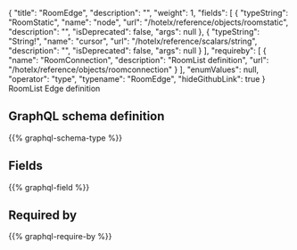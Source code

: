 {
  "title": "RoomEdge",
  "description": "",
  "weight": 1,
  "fields": [
    {
      "typeString": "RoomStatic",
      "name": "node",
      "url": "/hotelx/reference/objects/roomstatic",
      "description": "",
      "isDeprecated": false,
      "args": null
    },
    {
      "typeString": "String!",
      "name": "cursor",
      "url": "/hotelx/reference/scalars/string",
      "description": "",
      "isDeprecated": false,
      "args": null
    }
  ],
  "requireby": [
    {
      "name": "RoomConnection",
      "description": "RoomList definition",
      "url": "/hotelx/reference/objects/roomconnection"
    }
  ],
  "enumValues": null,
  "operator": "type",
  "typename": "RoomEdge",
  "hideGithubLink": true
}
RoomList Edge definition
## GraphQL schema definition

{{% graphql-schema-type %}}

## Fields

{{% graphql-field %}}

## Required by

{{% graphql-require-by %}}
